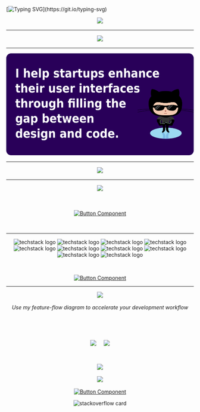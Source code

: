 
[![Typing SVG](https://readme-typing-svg.herokuapp.com?font=Product+Sans&size=80&color=4649FF&center=true&vCenter=true&width=1000&height=150&lines=Hallo!+Ich+bin+Aladdin;Software+Entwickler;Erstell+der+21.+Anwendungen;I+breathe+the+code+!;)](https://git.io/typing-svg)

<div align="center">
 <a href="https://leetcode.com/MenaiAla/">
<img src="https://github.com/MenaiAla/MenaiAla/blob/master/LEET-CODE.png"/>
 </a>
<hr>
 <a href="https://www.codingame.com/profile/eb747f9f3bdf693f20d89b32d6f912901068635">
<img src="https://github.com/MenaiAla/MenaiAla/blob/master/codingame-logo.png"/>
 </a>
  
 <hr>
 </div>
 

<div align="center">
 <img src="./vision.png">
 </div>
 <hr>
 
 
 
<div align="center">
<img src="https://github.com/MenaiAla/MenaiAla/blob/master/HEADER.png"/>
<hr>
 
<div align="center">
 
<image src="https://github.com/MenaiAla/MenaiAla/blob/master/linkedin-tip-02.jpeg"/>
 
 </div>
 
 <br>
 <br>
 
 <div align="center">

[![Button Component](https://readme-components.vercel.app/api?component=button&text=Discover+more+tips+on+Linkedin)](https://www.linkedin.com/in/alaedddine/recent-activity/shares/)
  
 </div>
 
 <br>
 
<hr>
 
![techstack logo](https://readme-components.vercel.app/api?component=logo&logo=javascript&text=false&fill=f1ff00)
![techstack logo](https://readme-components.vercel.app/api?component=logo&logo=React&text=false&fill=0f3e7f)
![techstack logo](https://readme-components.vercel.app/api?component=logo&logo=Redux&text=false&fill=8200ff)
![techstack logo](https://readme-components.vercel.app/api?component=logo&logo=graphql&text=false&fill=ac00fc)
![techstack logo](https://readme-components.vercel.app/api?component=logo&logo=typescript&text=false&fill=0081ff)
![techstack logo](https://readme-components.vercel.app/api?component=logo&logo=npm&text=false&fill=e54e38)
![techstack logo](https://readme-components.vercel.app/api?component=logo&logo=sass&text=false&fill=ff7dba)
![techstack logo](https://readme-components.vercel.app/api?component=logo&logo=cypress&text=false&fill=85ff58)
![techstack logo](https://readme-components.vercel.app/api?component=logo&logo=jest&text=false&fill=00ff00)
![techstack logo](https://readme-components.vercel.app/api?component=logo&logo=git&text=false&fill=e54e38)
 
 <br>
 
<div align="center">

[![Button Component](https://readme-components.vercel.app/api?component=button&text=Discover+my+stack+on+Stackshare)](https://stackshare.io/menaiala)
  
 </div>
 <hr>
 

 <p align="center">
 
<img data-ut="lightbox-image" src="./Feature-Flow.jpg" srcset="https://mir-s3-cdn-cf.behance.net/project_modules/disp/a4919c103353989.5f4b9158ea7cd.png 502w," sizes="(max-width: 502px) 100vw, 502px">

<br>

 <i>Use my feature-flow diagram to accelerate your development workflow</i>
</p>
<br>
<br>
<br>
 
 <a href="https://github.com/MenaiAla/You-Dont-Know-UI"><img src="https://github.com/MenaiAla/MenaiAla/blob/master/github-guideline-card.png"></a>
 <span>&nbsp;&nbsp;&nbsp;&nbsp;</span><a href="https://www.linkedin.com/in/alaedddine/recent-activity/shares/"><img src="https://github.com/MenaiAla/MenaiAla/blob/master/github-tips-card.png"></a>
  
</div>

 <div align="center">
 

</div>

<br>

<p align="center">
 
<img data-ut="lightbox-image" src="https://mir-s3-cdn-cf.behance.net/project_modules/max_1200/66fea6103298067.5f49e1aa6a806.png" srcset="https://mir-s3-cdn-cf.behance.net/project_modules/disp/a4919c103353989.5f4b9158ea7cd.png 502w," sizes="(max-width: 502px) 100vw, 502px">
 
</p>

<p align="center">
 
<img data-ut="lightbox-image" src="https://mir-s3-cdn-cf.behance.net/project_modules/disp/a4919c103353989.5f4b9158ea7cd.png" srcset="https://mir-s3-cdn-cf.behance.net/project_modules/disp/a4919c103353989.5f4b9158ea7cd.png 502w," sizes="(max-width: 502px) 100vw, 502px">
 
</p>

<div align="center">

[![Button Component](https://readme-components.vercel.app/api?component=button&text=Discover+more+on+Behance)](https://www.behance.net/gallery/103649345/Watch-Streaming-App)
 </div>
 
 <div align="center">
 
  ![stackoverflow card](https://readme-components.vercel.app/api?component=stackoverflow&stackoverflowid=7551963&fill=linear-gradient%2862deg%2C%20%238EC5FC%200%25%2C%20%23E0C3FC%20100%25%29%3B%0A)
 
 </div>

</body>

